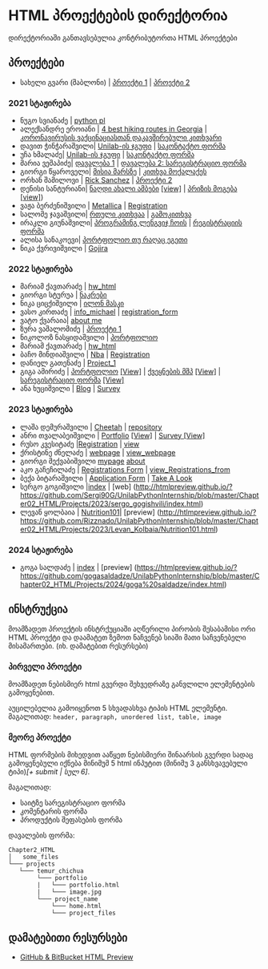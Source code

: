 # HTML პროექტების დირექტორია

დირექტორიაში განთავსებულია კონტრიბუტორთა HTML პროექტები

## პროექტები

- სახელი გვარი (შაბლონი) | [პროექტი 1](/Chapter2_HTML/Projects/საჩვენებელი_მისამართი) | [პროექტი 2](/საჩვენებელი_მისამართი)

### 2021 სტაჟირება
- ნუგო სვიანაძე | [python pl](/Chapter2_HTML/Projects/nugo_svianadze/portfolio)
- ალექსანდრე ეროიანი | [4 best hiking routes in Georgia](/Chapter2_HTML/Projects/Alexander_Eroyan/Georgian_Hiking_Routes) |
  [კორონავირუსის ვაქცინაციასთან დაკავშირებული კითხვარი](/Chapter2_HTML/Projects/Alexander_Eroyan/Covid_Vaccination_Survey)
- დავით ჭინჭარაშვილი| [Unilab-ის ჯგუფი](/Chapter2_HTML/Projects/david_chincharashvili/group) | [საკონტაქტო ფორმა](/Chapter2_HTML/Projects/david_chincharashvili/forms)
- უჩა ხმალაძე| [Unilab-ის ჯგუფი](/Chapter2_HTML/Projects/ucha_Khmaladze/hotel_search) | [საკონტაქტო ფორმა](/Chapter2_HTML/Projects/ucha_khmaladze/guest_feedback_form)
- მარია ვეშაპიძე| [დავალება 1](/Chapter2_HTML/Projects/maria_veshapidze/homework_1) | [დავალება 2: სარეგისტრაციო ფორმა](/Chapter2_HTML/Projects/maria_veshapidze/homework_2)
- გიორგი წყაროველი| [მისია მარსზე](/Chapter2_HTML/Projects/giorgi_tskaroveli/mars_crew) | [კითხვა მოქალაქეს](/Chapter2_HTML/Projects/giorgi_tskaroveli/georgian_questions)
- ორხან შამილოვი | [Rick Sanchez](/Chapter2_HTML/Projects/საჩვენებელი_მისამართი) | [პროექტი 2](/საჩვენებელი_მისამართი)
- დენისი სანტურიანი| [ნაღდი ახალი ამბები](/Chapter2_HTML/Projects/denis_santuryan/objective_news) [[view]](https://htmlpreview.github.io/?https://github.com/Denissant/UnilabPythonInternship/blob/html/denis_santuryan/Chapter2_HTML/Projects/denis_santuryan/objective_news/objective_news.html)  | [პრიზის მოგება](/Chapter2_HTML/Projects/denis_santuryan/scam) [[view]](https://htmlpreview.github.io/?https://github.com/Denissant/UnilabPythonInternship/blob/html/denis_santuryan/Chapter2_HTML/Projects/denis_santuryan/scam/definitely_not_scam.html))
- ვაჟა ბერძენიშვილი | [Metallica](/Chapter2_HTML/Projects/vazha_berdzenishvili/Registration) | [Registration](/Chapter2_HTML/Projects/vazha_berdzenishvili/Registration)
- სალომე ჯავაშვილი| [რთული კითხვაა](/Chapter2_HTML/Projects/salome_javashvili/ბენდის_საიტი) | [გამოკითხვა](/Chapter2_HTML/Projects/salome_javashvili/გამოკითხვა)
- ირაკლი გიუნაშვილი| [პროგრამინგ ლენგვიჯ ჩოის](https://github.com/IrakliG/UnilabPythonInternship/blob/master/first_html_for_unilab.html) | [რეგისტრაციის ფორმა](https://github.com/IrakliG/UnilabPythonInternship/blob/master/registration%20form.html)
- ალისა სანაკოევი| [პორტფოლიო თუ რაღაც ეგეთი](https://htmlpreview.github.io/?https://github.com/alisa-sanakoeva/UnilabPythonInternship/blob/master/Chapter2_HTML/Projects/alisa_sanakoeva/portfolio/alisa.html)
- ნიკა ქვრივიშვილი | [Gojira](https://htmlpreview.github.io/?https://github.com/UnilabEdu/UnilabPythonInternship/blob/master/Chapter2_HTML/Projects/Nika_Kvrivishvili/Gojira.html)

### 2022 სტაჟირება
- მარიამ ქავთარაძე | [hw_html](https://htmlpreview.github.io/?https://github.com/MxKavt/UnilabPythonInternship/blob/html/mariam_kavtaradze/Chapter2_HTML/Projects/mariam_kavtaradze/hw_html/hw_htmlonly.html)
- გიორგი სტურუა | [ნაკრები](/Chapter2_HTML/Projects/giorgi_sturua)
- ნიკა ციცქიშვილი | [ილონ მასკი](/Chapter2_HTML/Projects/nika_tsitskishvili/index.html)
- ვასო კირთაძე | [info_michael](https://htmlpreview.github.io/?https://github.com/VasoKirtadze/UnilabPythonInternship/blob/master/Chapter2_HTML/Projects/Vaso_Kirtadze/Michael/Michael.html) | [registration_form](https://htmlpreview.github.io/?https://github.com/VasoKirtadze/UnilabPythonInternship/blob/master/Chapter2_HTML/Projects/Vaso_Kirtadze/registration_form/register.html)
- ვატო ქვარაია| [about me](/Chapter2_HTML/Projects/vato_qvaraia/project_1)
- ზურა ვაშალომიძე | [პროექტი 1](/Chapter2_HTML/Projects/zura_vashalomidze/first_project)
- ნიკოლოზ ნასყიდაშვილი | [პორტფოლიო](/Chapter2_HTML/Projects/Nika_Naskidashvili/)
- მარიამ ქავთარაძე | [hw_html](https://htmlpreview.github.io/?https://github.com/MxKavt/UnilabPythonInternship/blob/html/mariam_kavtaradze/Chapter2_HTML/Projects/mariam_kavtaradze/hw_html/hw_htmlonly.html)
- ბაჩო მინდიაშვილი | [Nba](/Chapter2_HTML/Projects/bacho_mindiashvili/nba_team) | [Registration](/Chapter2_HTML/Projects/bacho_mindiashvili/registration_form)
- დანიელ გათენაძე | [Project_1](/Chapter2_HTML/Projects/daniel_gatenadze/Project_n1/main.html)
- გიგა ამირიძე | [პორტფოლიო](/Chapter2_HTML/Projects/giga_amiridze/portfolio) [[View]](https://htmlpreview.github.io/?https://github.com/gigaamiridze/UnilabPythonInternship/blob/master/Chapter2_HTML/Projects/giga_amiridze/portfolio/portfolio.html) | [ქვეყნების მშპ](/Chapter2_HTML/Projects/giga_amiridze/countries_GDP) [[View]](https://htmlpreview.github.io/?https://github.com/gigaamiridze/UnilabPythonInternship/blob/master/Chapter2_HTML/Projects/giga_amiridze/countries_GDP/index.html) | [სარეგისტრაციო ფორმა](/Chapter2_HTML/Projects/giga_amiridze/register_form) [[View]](https://htmlpreview.github.io/?https://github.com/gigaamiridze/UnilabPythonInternship/blob/master/Chapter2_HTML/Projects/giga_amiridze/register_form/register.html)
- ანა ხუციშვილი | [Blog](/Chapter2_HTML/Projects/ana_khutsishvili/blog) | [Survey](/Chapter2_HTML/Projects/ana_khutsishvili/survey)

### 2023 სტაჟირება
- ლაშა დემურაშვილი |  [Cheetah](/Chapter2_HTML/Projects/Lasha_demurashvili/project_1) | [repository](/Chapter2_HTML/Projects/Lasha_demurashvili/project_1)
- ანრი თვალაბეიშვილი | [Portfolio](https://github.com/anri-Tvalabeishvili/UniLab-Python-Internship/tree/master/Chapter2_HTML/Projects/Anri_Tvalabeishvili/Portfolio) [[View]](https://htmlpreview.github.io/?https://github.com/anri-Tvalabeishvili/UniLab-Python-Internship/blob/master/Chapter2_HTML/Projects/Anri_Tvalabeishvili/Portfolio/main.html) | [Survey](https://github.com/anri-Tvalabeishvili/UniLab-Python-Internship/tree/master/Chapter2_HTML/Projects/Anri_Tvalabeishvili/Survey)[ [View]](https://htmlpreview.github.io/?https://github.com/anri-Tvalabeishvili/UniLab-Python-Internship/blob/master/Chapter2_HTML/Projects/Anri_Tvalabeishvili/Survey/Survey.html)
- რუსო კვესიტაძე |[Registration](/Chapter2_HTML/Projects/Ruso_Kvesitadze) | [view](https://htmlpreview.github.io/?https://github.com/ruso-Kvesitadze/UnilabPythonInternship/blob/master/Chapter2_HTML/Projects/Ruso_Kvesitadze/Registration.html)
- ქრისტინე ძნელაძე | [webpage](/chapter2_HTML/Projects/Kristine_dzneladze) | [view_webpage](https://htmlpreview.github.io/?https://github.com/qristinius/UnilabPythonInternship/blob/master/Chapter2_HTML/Projects/Kristine_dzneladze/webpage.html)
- გიორგი მექვაბიშვილი [mypage](https://htmlpreview.github.io/?https://raw.githubusercontent.com/gmekv/UnilabPythonInternship/master/Chapter02_HTML/Projects/2023/Giorgi_Mekvabishvili/Mypage.html) [about](https://htmlpreview.github.io/?https://github.com/gmekv/UnilabPythonInternship/blob/master/Chapter02_HTML/Projects/2023/Giorgi_Mekvabishvili/about.html)
- აკო გაჩეჩილაძე | [Registrations Form](/chapter2_HTML/Projects/2023/Ako_Gachechiladze) | [view_Registrations_from](https://htmlpreview.github.io/?https://github.com/Ako8/UnilabPythonInternship/blob/master/Chapter02_HTML/Projects/2023/Ako_Gachechiladze/home.html)
- ბექა ბიტარაშვილი | [Application Form](Chapter02_HTML/Projects/2023/Beka_Bitarashvili) | [Take A Look](https://htmlpreview.github.io/?https://github.com/BekaBitarashvili/UnilabPythonInternship/blob/master/Chapter02_HTML/Projects/2023/Beka_Bitarashvili/index.html)
- სერგო გოგიშვილი |[index](/Chapter02_HTML/Projects/2023/sergo_gogishvili/index.html)  |  [web] (http://htmlpreview.github.io/?https://github.com/Sergi90G/UnilabPythonInternship/blob/master/Chapter02_HTML/Projects/2023/sergo_gogishvili/index.html)
- ლევან ყოლბაია | [Nutrition101](/Chapter02_HTML/Projects/2023/Levan_Kolbaia/Nutrition101.html)| [preview] (http://htlmpreview.github.io/?https://github.com/Rizznado/UnilabPythonInternship/blob/master/Chapter02_HTML/Projects/2023/Levan_Kolbaia/Nutrition101.html)
### 2024 სტაჟირება
- გოგა სალდაძე | [index](/Chapter02_HTML/Projects/2024/goga%20saldadze/index.html) | [preview] (https://htmlpreview.github.io/?https://github.com/gogasaldadze/UnilabPythonInternship/blob/master/Chapter02_HTML/Projects/2024/goga%20saldadze/index.html)
## ინსტრუქცია
მოამზადეთ პროექტის ინსტრქუციაში აღწერილი პირობის შესაბამისი ორი HTML პროექტი და დაამატეთ ზემოთ ნაჩვენებ სიაში მათი საჩვენებელი მისამართები. (იხ. დამატებით რესურსები)


### პირველი პროექტი
მოამზადეთ ნებისმიერ html გვერდი შეხვედრაზე განვლილი ელემენტების გამოყენებით. 

აუცილებელია გამოიყენოთ 5 სხვადასხვა ტიპის HTML ელემენტი.
მაგალითად: ```header, paragraph, unordered list, table, image```

### მეორე პროექტი

HTML ფორმების მიხედვით ააწყეთ ნებისმიერი შინაარსის გვერდი სადაც გამოყენებული იქნება
მინიმუმ 5 html ინპუტით (მინიმუ 3 განსხვავებული ტიპი)_[+ submit | სულ 6]_.

მაგალითად:
- საიტზე სარეგისტრაციო ფორმა
- კომენტარის ფორმა
- პროდუქტის შეფასების ფორმა

დავალების ფორმა:
```
Chapter2_HTML
│   some_files
└─── projects
   └─── temur_chichua
        └─── portfolio
        |   └─── portfolio.html
        |   └─── image.jpg
        └─── project_name
            └─── home.html
            └─── project_files    
```

## დამატებითი რესურსები
- [GitHub & BitBucket HTML Preview](https://htmlpreview.github.io/)
